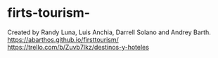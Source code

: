 # firts-tourism-
Created by Randy Luna, Luis Anchia, Darrell Solano and Andrey Barth. 
https://abarthos.github.io/firsttourism/
https://trello.com/b/Zuvb7Ikz/destinos-y-hoteles

